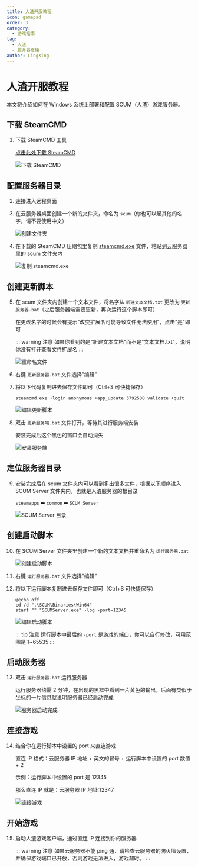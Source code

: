 ```yaml
---
title: 人渣开服教程
icon: gamepad
order: 3
category:
  - 游戏指南
tag:
  - 人渣
  - 服务器搭建
author: LingXing
---
```


# 人渣开服教程

本文将介绍如何在 Windows 系统上部署和配置 SCUM（人渣）游戏服务器。

## 下载 SteamCMD

1. 下载 SteamCMD 工具

   [点击此处下载 SteamCMD](https://steamcdn-a.akamaihd.net/client/installer/steamcmd.zip)

   ![下载 SteamCMD](https://images.server.xiaozhuhouses.asia:3000/i/2025/10/24/xrgyvd.png)

## 配置服务器目录

2. 连接进入远程桌面

3. 在云服务器桌面创建一个新的文件夹，命名为 `scum`（你也可以起其他的名字，请不要使用中文）

   ![创建文件夹](https://images.server.xiaozhuhouses.asia:3000/i/2025/10/24/xsn4zq.png)

4. 在下载的 SteamCMD 压缩包里复制 [steamcmd.exe](file:///d:/lingma/Docs-1/src/功能详解/输出流转发.md#L22) 文件，粘贴到云服务器里的 scum 文件夹内

   ![复制 steamcmd.exe](https://images.server.xiaozhuhouses.asia:3000/i/2025/10/24/xsokwb.png)

## 创建更新脚本

5. 在 scum 文件夹内创建一个文本文件，将名字从 `新建文本文档.txt` 更改为 `更新服务器.bat`（之后服务器端需要更新，再次运行这个脚本即可）

   在更改名字的时候会有提示"改变扩展名可能导致文件无法使用"，点击"是"即可

   ::: warning 注意
   如果你看到的是"新建文本文档"而不是"文本文档.txt"，说明你没有打开查看文件扩展名
   :::

   ![重命名文件](https://images.server.xiaozhuhouses.asia:3000/i/2025/10/24/xt9qxl.png)

6. 右键 `更新服务器.bat` 文件选择"编辑"

7. 将以下代码复制进去保存文件即可（Ctrl+S 可快捷保存）

   ```batch
   steamcmd.exe +login anonymous +app_update 3792580 validate +quit
   ```

   ![编辑更新脚本](https://images.server.xiaozhuhouses.asia:3000/i/2025/10/24/xtqf1m.png)

8. 双击 `更新服务端.bat` 文件打开，等待其进行服务端安装

   安装完成后这个黑色的窗口会自动消失

   ![安装服务端](https://images.server.xiaozhuhouses.asia:3000/i/2025/10/24/xu743g.png)

## 定位服务器目录

9. 安装完成后在 scum 文件夹内可以看到多出很多文件，根据以下顺序进入 SCUM Server 文件夹内，也就是人渣服务器的根目录

   `steamapps` ➡ `common` ➡ `SCUM Server`

   ![SCUM Server 目录](https://images.server.xiaozhuhouses.asia:3000/i/2025/10/24/xufz0u.png)

## 创建启动脚本

10. 在 SCUM Server 文件夹里创建一个新的文本文档并重命名为 `运行服务器.bat`

    ![创建启动脚本](https://images.server.xiaozhuhouses.asia:3000/i/2025/10/24/xvh1jb.png)

11. 右键 `运行服务器.bat` 文件选择"编辑"

12. 将以下运行脚本复制进去保存文件即可（Ctrl+S 可快捷保存）

    ```batch
    @echo off
    cd /d ".\SCUM\Binaries\Win64"
    start "" "SCUMServer.exe" -log -port=12345
    ```

    ![编辑启动脚本](https://images.server.xiaozhuhouses.asia:3000/i/2025/10/24/xvykvf.png)

    ::: tip 注意
    运行脚本中最后的 `-port` 是游戏的端口，你可以自行修改，可用范围是 1~65535
    :::

## 启动服务器

13. 双击 `运行服务器.bat` 运行服务器

    运行服务器约需 2 分钟，在出现的黑框中看到一片黄色的输出，后面有类似于坐标的一片信息就说明服务器已经启动完成

    ![服务器启动完成](https://images.server.xiaozhuhouses.asia:3000/i/2025/10/24/xx9ihd.png)

## 连接游戏

14. 结合你在运行脚本中设置的 port 来直连游戏

    直连 IP 格式：云服务器 IP 地址 + 英文的冒号 + 运行脚本中设置的 port 数值 + 2

    示例：运行脚本中设置的 port 是 12345

    那么直连 IP 就是：云服务器 IP 地址:12347

    ![连接游戏](https://images.server.xiaozhuhouses.asia:3000/i/2025/10/24/xxu4vy.png)

## 开始游戏

15. 启动人渣游戏客户端，通过直连 IP 连接到你的服务器

    ::: warning 注意
    如果云服务器不能 ping 通，请检查云服务器的防火墙设置，并确保游戏端口已开放，否则游戏无法进入，游戏超时。
    :::